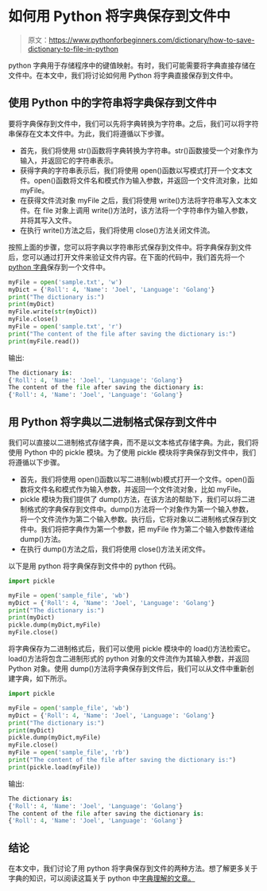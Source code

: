 # 如何用 Python 将字典保存到文件中

> 原文：<https://www.pythonforbeginners.com/dictionary/how-to-save-dictionary-to-file-in-python>

python 字典用于存储程序中的键值映射。有时，我们可能需要将字典直接存储在文件中。在本文中，我们将讨论如何用 Python 将字典直接保存到文件中。

## 使用 Python 中的字符串将字典保存到文件中

要将字典保存到文件中，我们可以先将字典转换为字符串。之后，我们可以将字符串保存在文本文件中。为此，我们将遵循以下步骤。

*   首先，我们将使用 str()函数将字典转换为字符串。str()函数接受一个对象作为输入，并返回它的字符串表示。
*   获得字典的字符串表示后，我们将使用 open()函数以写模式打开一个文本文件。open()函数将文件名和模式作为输入参数，并返回一个文件流对象，比如 myFile。
*   在获得文件流对象 myFile 之后，我们将使用 write()方法将字符串写入文本文件。在 file 对象上调用 write()方法时，该方法将一个字符串作为输入参数，并将其写入文件。
*   在执行 write()方法之后，我们将使用 close()方法关闭文件流。

按照上面的步骤，您可以将字典以字符串形式保存到文件中。将字典保存到文件后，您可以通过打开文件来验证文件内容。在下面的代码中，我们首先将一个 [python 字典](https://www.pythonforbeginners.com/dictionary/how-to-use-dictionaries-in-python/)保存到一个文件中。

```py
myFile = open('sample.txt', 'w')
myDict = {'Roll': 4, 'Name': 'Joel', 'Language': 'Golang'}
print("The dictionary is:")
print(myDict)
myFile.write(str(myDict))
myFile.close()
myFile = open('sample.txt', 'r')
print("The content of the file after saving the dictionary is:")
print(myFile.read())
```

输出:

```py
The dictionary is:
{'Roll': 4, 'Name': 'Joel', 'Language': 'Golang'}
The content of the file after saving the dictionary is:
{'Roll': 4, 'Name': 'Joel', 'Language': 'Golang'}
```

## 用 Python 将字典以二进制格式保存到文件中

我们可以直接以二进制格式存储字典，而不是以文本格式存储字典。为此，我们将使用 Python 中的 pickle 模块。为了使用 pickle 模块将字典保存到文件中，我们将遵循以下步骤。

*   首先，我们将使用 open()函数以写二进制(wb)模式打开一个文件。open()函数将文件名和模式作为输入参数，并返回一个文件流对象，比如 myFile。
*   pickle 模块为我们提供了 dump()方法，在该方法的帮助下，我们可以将二进制格式的字典保存到文件中。dump()方法将一个对象作为第一个输入参数，将一个文件流作为第二个输入参数。执行后，它将对象以二进制格式保存到文件中。我们将把字典作为第一个参数，把 myFile 作为第二个输入参数传递给 dump()方法。
*   在执行 dump()方法之后，我们将使用 close()方法关闭文件。

以下是用 python 将字典保存到文件中的 python 代码。

```py
import pickle

myFile = open('sample_file', 'wb')
myDict = {'Roll': 4, 'Name': 'Joel', 'Language': 'Golang'}
print("The dictionary is:")
print(myDict)
pickle.dump(myDict,myFile)
myFile.close()
```

将字典保存为二进制格式后，我们可以使用 pickle 模块中的 load()方法检索它。load()方法将包含二进制形式的 python 对象的文件流作为其输入参数，并返回 Python 对象。使用 dump()方法将字典保存到文件后，我们可以从文件中重新创建字典，如下所示。

```py
import pickle

myFile = open('sample_file', 'wb')
myDict = {'Roll': 4, 'Name': 'Joel', 'Language': 'Golang'}
print("The dictionary is:")
print(myDict)
pickle.dump(myDict,myFile)
myFile.close()
myFile = open('sample_file', 'rb')
print("The content of the file after saving the dictionary is:")
print(pickle.load(myFile))
```

输出:

```py
The dictionary is:
{'Roll': 4, 'Name': 'Joel', 'Language': 'Golang'}
The content of the file after saving the dictionary is:
{'Roll': 4, 'Name': 'Joel', 'Language': 'Golang'}
```

## 结论

在本文中，我们讨论了用 python 将字典保存到文件的两种方法。想了解更多关于字典的知识，可以阅读这篇关于 python 中[字典理解的文章。](https://www.pythonforbeginners.com/dictionary/dictionary-comprehension-in-python)